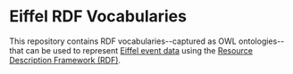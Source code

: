 # Eiffel RDF Vocabularies
This repository contains RDF vocabularies--captured as OWL ontologies--that can be used to represent [Eiffel event data](https://github.com/Ericsson/eiffel) using the [Resource Description Framework (RDF)](https://www.w3.org/RDF/). 
